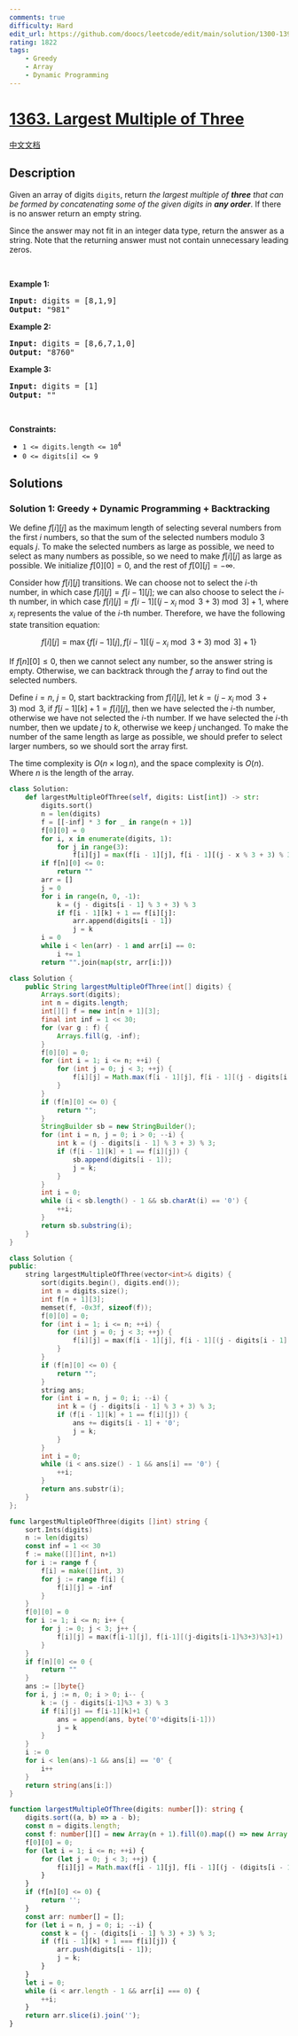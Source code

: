 ```yaml
---
comments: true
difficulty: Hard
edit_url: https://github.com/doocs/leetcode/edit/main/solution/1300-1399/1363.Largest%20Multiple%20of%20Three/README_EN.md
rating: 1822
tags:
    - Greedy
    - Array
    - Dynamic Programming
---
```


# [1363. Largest Multiple of Three](https://leetcode.com/problems/largest-multiple-of-three)

[中文文档](/solution/1300-1399/1363.Largest%20Multiple%20of%20Three/README.md)

## Description

<p>Given an array of digits <code>digits</code>, return <em>the largest multiple of <strong>three</strong> that can be formed by concatenating some of the given digits in <strong>any order</strong></em>. If there is no answer return an empty string.</p>

<p>Since the answer may not fit in an integer data type, return the answer as a string. Note that the returning answer must not contain unnecessary leading zeros.</p>

<p>&nbsp;</p>
<p><strong class="example">Example 1:</strong></p>

<pre>
<strong>Input:</strong> digits = [8,1,9]
<strong>Output:</strong> &quot;981&quot;
</pre>

<p><strong class="example">Example 2:</strong></p>

<pre>
<strong>Input:</strong> digits = [8,6,7,1,0]
<strong>Output:</strong> &quot;8760&quot;
</pre>

<p><strong class="example">Example 3:</strong></p>

<pre>
<strong>Input:</strong> digits = [1]
<strong>Output:</strong> &quot;&quot;
</pre>

<p>&nbsp;</p>
<p><strong>Constraints:</strong></p>

<ul>
	<li><code>1 &lt;= digits.length &lt;= 10<sup>4</sup></code></li>
	<li><code>0 &lt;= digits[i] &lt;= 9</code></li>
</ul>

## Solutions

### Solution 1: Greedy + Dynamic Programming + Backtracking

We define $f[i][j]$ as the maximum length of selecting several numbers from the first $i$ numbers, so that the sum of the selected numbers modulo $3$ equals $j$. To make the selected numbers as large as possible, we need to select as many numbers as possible, so we need to make $f[i][j]$ as large as possible. We initialize $f[0][0] = 0$, and the rest of $f[0][j] = -\infty$.

Consider how $f[i][j]$ transitions. We can choose not to select the $i$-th number, in which case $f[i][j] = f[i - 1][j]$; we can also choose to select the $i$-th number, in which case $f[i][j] = f[i - 1][(j - x_i \bmod 3 + 3) \bmod 3] + 1$, where $x_i$ represents the value of the $i$-th number. Therefore, we have the following state transition equation:

$$
f[i][j] = \max \{ f[i - 1][j], f[i - 1][(j - x_i \bmod 3 + 3) \bmod 3] + 1 \}
$$

If $f[n][0] \le 0$, then we cannot select any number, so the answer string is empty. Otherwise, we can backtrack through the $f$ array to find out the selected numbers.

Define $i = n$, $j = 0$, start backtracking from $f[i][j]$, let $k = (j - x_i \bmod 3 + 3) \bmod 3$, if $f[i - 1][k] + 1 = f[i][j]$, then we have selected the $i$-th number, otherwise we have not selected the $i$-th number. If we have selected the $i$-th number, then we update $j$ to $k$, otherwise we keep $j$ unchanged. To make the number of the same length as large as possible, we should prefer to select larger numbers, so we should sort the array first.

The time complexity is $O(n \times \log n)$, and the space complexity is $O(n)$. Where $n$ is the length of the array.

<!-- tabs:start -->

```python
class Solution:
    def largestMultipleOfThree(self, digits: List[int]) -> str:
        digits.sort()
        n = len(digits)
        f = [[-inf] * 3 for _ in range(n + 1)]
        f[0][0] = 0
        for i, x in enumerate(digits, 1):
            for j in range(3):
                f[i][j] = max(f[i - 1][j], f[i - 1][(j - x % 3 + 3) % 3] + 1)
        if f[n][0] <= 0:
            return ""
        arr = []
        j = 0
        for i in range(n, 0, -1):
            k = (j - digits[i - 1] % 3 + 3) % 3
            if f[i - 1][k] + 1 == f[i][j]:
                arr.append(digits[i - 1])
                j = k
        i = 0
        while i < len(arr) - 1 and arr[i] == 0:
            i += 1
        return "".join(map(str, arr[i:]))
```

```java
class Solution {
    public String largestMultipleOfThree(int[] digits) {
        Arrays.sort(digits);
        int n = digits.length;
        int[][] f = new int[n + 1][3];
        final int inf = 1 << 30;
        for (var g : f) {
            Arrays.fill(g, -inf);
        }
        f[0][0] = 0;
        for (int i = 1; i <= n; ++i) {
            for (int j = 0; j < 3; ++j) {
                f[i][j] = Math.max(f[i - 1][j], f[i - 1][(j - digits[i - 1] % 3 + 3) % 3] + 1);
            }
        }
        if (f[n][0] <= 0) {
            return "";
        }
        StringBuilder sb = new StringBuilder();
        for (int i = n, j = 0; i > 0; --i) {
            int k = (j - digits[i - 1] % 3 + 3) % 3;
            if (f[i - 1][k] + 1 == f[i][j]) {
                sb.append(digits[i - 1]);
                j = k;
            }
        }
        int i = 0;
        while (i < sb.length() - 1 && sb.charAt(i) == '0') {
            ++i;
        }
        return sb.substring(i);
    }
}
```

```cpp
class Solution {
public:
    string largestMultipleOfThree(vector<int>& digits) {
        sort(digits.begin(), digits.end());
        int n = digits.size();
        int f[n + 1][3];
        memset(f, -0x3f, sizeof(f));
        f[0][0] = 0;
        for (int i = 1; i <= n; ++i) {
            for (int j = 0; j < 3; ++j) {
                f[i][j] = max(f[i - 1][j], f[i - 1][(j - digits[i - 1] % 3 + 3) % 3] + 1);
            }
        }
        if (f[n][0] <= 0) {
            return "";
        }
        string ans;
        for (int i = n, j = 0; i; --i) {
            int k = (j - digits[i - 1] % 3 + 3) % 3;
            if (f[i - 1][k] + 1 == f[i][j]) {
                ans += digits[i - 1] + '0';
                j = k;
            }
        }
        int i = 0;
        while (i < ans.size() - 1 && ans[i] == '0') {
            ++i;
        }
        return ans.substr(i);
    }
};
```

```go
func largestMultipleOfThree(digits []int) string {
	sort.Ints(digits)
	n := len(digits)
	const inf = 1 << 30
	f := make([][]int, n+1)
	for i := range f {
		f[i] = make([]int, 3)
		for j := range f[i] {
			f[i][j] = -inf
		}
	}
	f[0][0] = 0
	for i := 1; i <= n; i++ {
		for j := 0; j < 3; j++ {
			f[i][j] = max(f[i-1][j], f[i-1][(j-digits[i-1]%3+3)%3]+1)
		}
	}
	if f[n][0] <= 0 {
		return ""
	}
	ans := []byte{}
	for i, j := n, 0; i > 0; i-- {
		k := (j - digits[i-1]%3 + 3) % 3
		if f[i][j] == f[i-1][k]+1 {
			ans = append(ans, byte('0'+digits[i-1]))
			j = k
		}
	}
	i := 0
	for i < len(ans)-1 && ans[i] == '0' {
		i++
	}
	return string(ans[i:])
}
```

```ts
function largestMultipleOfThree(digits: number[]): string {
    digits.sort((a, b) => a - b);
    const n = digits.length;
    const f: number[][] = new Array(n + 1).fill(0).map(() => new Array(3).fill(-Infinity));
    f[0][0] = 0;
    for (let i = 1; i <= n; ++i) {
        for (let j = 0; j < 3; ++j) {
            f[i][j] = Math.max(f[i - 1][j], f[i - 1][(j - (digits[i - 1] % 3) + 3) % 3] + 1);
        }
    }
    if (f[n][0] <= 0) {
        return '';
    }
    const arr: number[] = [];
    for (let i = n, j = 0; i; --i) {
        const k = (j - (digits[i - 1] % 3) + 3) % 3;
        if (f[i - 1][k] + 1 === f[i][j]) {
            arr.push(digits[i - 1]);
            j = k;
        }
    }
    let i = 0;
    while (i < arr.length - 1 && arr[i] === 0) {
        ++i;
    }
    return arr.slice(i).join('');
}
```

<!-- tabs:end -->

<!-- end -->
